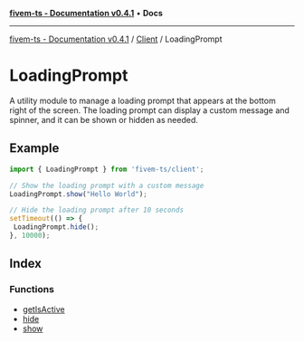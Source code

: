 [**fivem-ts - Documentation v0.4.1**](../../../../README.md) • **Docs**

***

[fivem-ts - Documentation v0.4.1](../../../../README.md) / [Client](../../README.md) / LoadingPrompt

# LoadingPrompt

A utility module to manage a loading prompt that appears at the bottom right of the screen.
The loading prompt can display a custom message and spinner, and it can be shown or hidden as needed.

## Example

```ts
import { LoadingPrompt } from 'fivem-ts/client';

// Show the loading prompt with a custom message
LoadingPrompt.show("Hello World");

// Hide the loading prompt after 10 seconds
setTimeout(() => {
 LoadingPrompt.hide();
}, 10000);
```

## Index

### Functions

- [getIsActive](functions/getIsActive.md)
- [hide](functions/hide.md)
- [show](functions/show.md)
